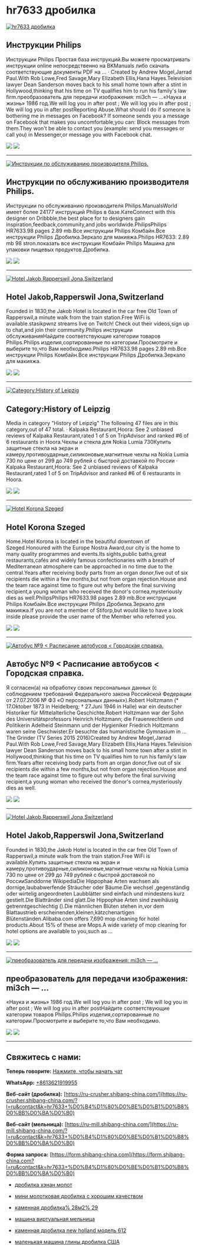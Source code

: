 # hr7633 дробилка

<a href="https://swt.shibang-china.com/?l=ru&img&k=hr7633+%D0%B4%D1%80%D0%BE%D0%B1%D0%B8%D0%BB%D0%BA%D0%B0" target="_blank">![hr7633 дробилка](http://static.shibang-china.com/all-800x300/994.jpg)</a>

## Инструкции Philips
Инструкции Philips Простая база инструкций.Вы можете просматривать инструкции online непосредственно на BKManuals либо скачать соответствующие документы PDF на …&nbsp;&#0183;&#32;Created by Andrew Mogel,Jarrad Paul.With Rob Lowe,Fred Savage,Mary Elizabeth Ellis,Hana Hayes.Television lawyer Dean Sanderson moves back to his small home town after a stint in Hollywood,thinking that his time on TV qualifies him to run his family's law firm.преобразователь для передачи изображения: mi3ch — …&#171;Наука и жизнь&#187; 1986 год.We will log you in after post ; We will log you in after post ; We will log you in after postReporting Abuse.What should I do if someone is bothering me in messages on Facebook? If someone sends you a message on Facebook that makes you uncomfortable,you can: Block messages from them.They won't be able to contact you (example: send you messages or call you) in Messenger,or message you with Facebook chat.


<a href="https://whatsapp.shibangsoft.com/WhatsApp.php" target="_blank" title="WhatsApp">![](http://static.shibang-china.com/icon/whatsapp.png)</a> <a href="https://swt.shibang-china.com/?l=ru&icon&k=hr7633+%D0%B4%D1%80%D0%BE%D0%B1%D0%B8%D0%BB%D0%BA%D0%B0" target="_blank">![](http://static.shibang-china.com/icon/chat-ru.png)</a>

---

<a href="https://swt.shibang-china.com/?l=ru&img&k=hr7633+%D0%B4%D1%80%D0%BE%D0%B1%D0%B8%D0%BB%D0%BA%D0%B0" target="_blank">![Инструкции по обслуживанию производителя Philips.](http://static.shibang-china.com/all-800x300/258.jpg)</a>

## Инструкции по обслуживанию производителя Philips.
Инструкции по обслуживанию производителя Philips.ManualsWorld имеет более 24177 инструкций Philips в базе.КатеConnect with this designer on Dribbble,the best place for to designers gain inspiration,feedback,community,and jobs worldwide.PhilipsPhilips HR7633.98 pages 2.89 mb.Все инструкции Philips Комбайн.Все инструкции Philips Дробилка.Зеркало для макияжа.Philips HR7633: 2.89 mb 98 stron.показать все инструкции Комбайн Philips Машина для упаковки пищевых продуктов.Дробилка.


<a href="https://whatsapp.shibangsoft.com/WhatsApp.php" target="_blank" title="WhatsApp">![](http://static.shibang-china.com/icon/whatsapp.png)</a> <a href="https://swt.shibang-china.com/?l=ru&icon&k=hr7633+%D0%B4%D1%80%D0%BE%D0%B1%D0%B8%D0%BB%D0%BA%D0%B0" target="_blank">![](http://static.shibang-china.com/icon/chat-ru.png)</a>

---

<a href="https://swt.shibang-china.com/?l=ru&img&k=hr7633+%D0%B4%D1%80%D0%BE%D0%B1%D0%B8%D0%BB%D0%BA%D0%B0" target="_blank">![Hotel Jakob,Rapperswil Jona,Switzerland](http://static.shibang-china.com/all-800x300/1431.jpg)</a>

## Hotel Jakob,Rapperswil Jona,Switzerland
Founded in 1830,the Jakob Hotel is located in the car free Old Town of Rapperswil,a minute walk from the train station.Free WiFi is available.stasikpwnz streams live on Twitch! Check out their videos,sign up to chat,and join their community.Philips инструкции обслуживанияНайдите соответствующие категории товаров Philips.Philips изделия,сортированные по категории.Просмотрите и выберите то,что Вам необходимо.Philips HR7633.98 pages 2.89 mb.Все инструкции Philips Комбайн.Все инструкции Philips Дробилка.Зеркало для макияжа.


<a href="https://whatsapp.shibangsoft.com/WhatsApp.php" target="_blank" title="WhatsApp">![](http://static.shibang-china.com/icon/whatsapp.png)</a> <a href="https://swt.shibang-china.com/?l=ru&icon&k=hr7633+%D0%B4%D1%80%D0%BE%D0%B1%D0%B8%D0%BB%D0%BA%D0%B0" target="_blank">![](http://static.shibang-china.com/icon/chat-ru.png)</a>

---

<a href="https://swt.shibang-china.com/?l=ru&img&k=hr7633+%D0%B4%D1%80%D0%BE%D0%B1%D0%B8%D0%BB%D0%BA%D0%B0" target="_blank">![Category:History of Leipzig](http://static.shibang-china.com/all-800x300/467.jpg)</a>

## Category:History of Leipzig
Media in category &quot;History of Leipzig&quot; The following 47 files are in this category,out of 47 total.&nbsp;&#0183;&#32;Kalpaka Restaurant,Hoora: See 2 unbiased reviews of Kalpaka Restaurant,rated 1 of 5 on TripAdvisor and ranked #6 of 6 restaurants in Hoora.Чехлы и стекла для Nokia Lumia 730Купить защитные стекла на экран и камеру,противоударные,силиконовые,магнитные чехлы на Nokia Lumia 730 по цене от 299 до 749 рублей с быстрой доставкой по России&nbsp;&#0183;&#32;Kalpaka Restaurant,Hoora: See 2 unbiased reviews of Kalpaka Restaurant,rated 1 of 5 on TripAdvisor and ranked #6 of 6 restaurants in Hoora.


<a href="https://whatsapp.shibangsoft.com/WhatsApp.php" target="_blank" title="WhatsApp">![](http://static.shibang-china.com/icon/whatsapp.png)</a> <a href="https://swt.shibang-china.com/?l=ru&icon&k=hr7633+%D0%B4%D1%80%D0%BE%D0%B1%D0%B8%D0%BB%D0%BA%D0%B0" target="_blank">![](http://static.shibang-china.com/icon/chat-ru.png)</a>

---

<a href="https://swt.shibang-china.com/?l=ru&img&k=hr7633+%D0%B4%D1%80%D0%BE%D0%B1%D0%B8%D0%BB%D0%BA%D0%B0" target="_blank">![Hotel Korona Szeged](http://static.shibang-china.com/all-800x300/1360.jpg)</a>

## Hotel Korona Szeged
Home.Hotel Korona is located in the beautiful downtown of Szeged.Honoured with the Europe Nostra Award,our city is the home to many quality programmes and events.Its sights,public baths,great restaurants,caf&#233;s and widely famous confectionaries with a breath of Mediterranean atmosphere can be approached in no time due to the central.Years after receiving body parts from an organ donor,five out of six recipients die within a few months,but not from organ rejection.House and the team race against time to figure out why before the final surviving recipient,a young woman who received the donor's cornea,mysteriously dies as well.PhilipsPhilips HR7633.98 pages 2.89 mb.Все инструкции Philips Комбайн.Все инструкции Philips Дробилка.Зеркало для макияжа.If you are not a member of Stiforp,but would like to have a look inside please provide the user name of the Member who referred you.


<a href="https://whatsapp.shibangsoft.com/WhatsApp.php" target="_blank" title="WhatsApp">![](http://static.shibang-china.com/icon/whatsapp.png)</a> <a href="https://swt.shibang-china.com/?l=ru&icon&k=hr7633+%D0%B4%D1%80%D0%BE%D0%B1%D0%B8%D0%BB%D0%BA%D0%B0" target="_blank">![](http://static.shibang-china.com/icon/chat-ru.png)</a>

---

<a href="https://swt.shibang-china.com/?l=ru&img&k=hr7633+%D0%B4%D1%80%D0%BE%D0%B1%D0%B8%D0%BB%D0%BA%D0%B0" target="_blank">![Автобус №9 &lt; Расписание автобусов &lt; Городская справка.](http://static.shibang-china.com/all-800x300/895.jpg)</a>

## Автобус №9 &lt; Расписание автобусов &lt; Городская справка.
Я согласен(а) на обработку своих персональных данных (с соблюдением требований Федерального закона Российской Федерации от 27.07.2006 № ФЗ &#171;О персональных данных&#187;).Robert Holtzmann (* 17.Oktober 1873 in Heidelberg; † 27.Juni 1946 in Halle) war ein deutscher Historiker f&#252;r Mittelalterliche Geschichte.Robert Holtzmann war der Sohn des Universit&#228;tsprofessors Heinrich Holtzmann; die Frauenrechtlerin und Politikerin Adelheid Steinmann und der Hygieniker Friedrich Holtzmann waren seine Geschwister.Er besuchte das humanistische Gymnasium in …The Grinder (TV Series 2015 2016)Created by Andrew Mogel,Jarrad Paul.With Rob Lowe,Fred Savage,Mary Elizabeth Ellis,Hana Hayes.Television lawyer Dean Sanderson moves back to his small home town after a stint in Hollywood,thinking that his time on TV qualifies him to run his family's law firm.Years after receiving body parts from an organ donor,five out of six recipients die within a few months,but not from organ rejection.House and the team race against time to figure out why before the final surviving recipient,a young woman who received the donor's cornea,mysteriously dies as well.


<a href="https://whatsapp.shibangsoft.com/WhatsApp.php" target="_blank" title="WhatsApp">![](http://static.shibang-china.com/icon/whatsapp.png)</a> <a href="https://swt.shibang-china.com/?l=ru&icon&k=hr7633+%D0%B4%D1%80%D0%BE%D0%B1%D0%B8%D0%BB%D0%BA%D0%B0" target="_blank">![](http://static.shibang-china.com/icon/chat-ru.png)</a>

---

<a href="https://swt.shibang-china.com/?l=ru&img&k=hr7633+%D0%B4%D1%80%D0%BE%D0%B1%D0%B8%D0%BB%D0%BA%D0%B0" target="_blank">![Hotel Jakob,Rapperswil Jona,Switzerland](http://static.shibang-china.com/all-800x300/157.jpg)</a>

## Hotel Jakob,Rapperswil Jona,Switzerland
Founded in 1830,the Jakob Hotel is located in the car free Old Town of Rapperswil,a minute walk from the train station.Free WiFi is available.Купить защитные стекла на экран и камеру,противоударные,силиконовые,магнитные чехлы на Nokia Lumia 730 по цене от 299 до 749 рублей с быстрой доставкой по РоссииSanddorne WikipediaDie Hippophae Arten wachsen als dornige,laubabwerfende Str&#228;ucher oder B&#228;ume.Die wechsel ,gegenst&#228;ndig oder wirtelig angeordneten Laubbl&#228;tter sind einfach und mindestens kurz gestielt.Die Blattr&#228;nder sind glatt.Die Hippophae Arten sind zweih&#228;usig getrenntgeschlechtig ().Die m&#228;nnlichen Bl&#252;ten stehen in,vor dem Blattaustrieb erscheinenden,kleinen,k&#228;tzchenartigen Bl&#252;tenst&#228;nden.Alibaba.com offers 7,690 mop cleaning for hotel products.About 15% of these are Mops.A wide variety of mop cleaning for hotel options are available to you,such as …


<a href="https://whatsapp.shibangsoft.com/WhatsApp.php" target="_blank" title="WhatsApp">![](http://static.shibang-china.com/icon/whatsapp.png)</a> <a href="https://swt.shibang-china.com/?l=ru&icon&k=hr7633+%D0%B4%D1%80%D0%BE%D0%B1%D0%B8%D0%BB%D0%BA%D0%B0" target="_blank">![](http://static.shibang-china.com/icon/chat-ru.png)</a>

---

<a href="https://swt.shibang-china.com/?l=ru&img&k=hr7633+%D0%B4%D1%80%D0%BE%D0%B1%D0%B8%D0%BB%D0%BA%D0%B0" target="_blank">![преобразователь для передачи изображения: mi3ch — …](http://static.shibang-china.com/all-800x300/761.jpg)</a>

## преобразователь для передачи изображения: mi3ch — …
&#171;Наука и жизнь&#187; 1986 год.We will log you in after post ; We will log you in after post ; We will log you in after postНайдите соответствующие категории товаров Philips.Philips изделия,сортированные по категории.Просмотрите и выберите то,что Вам необходимо.

<a href="https://whatsapp.shibangsoft.com/WhatsApp.php" target="_blank" title="WhatsApp">![](http://static.shibang-china.com/icon/whatsapp.png)</a> <a href="https://swt.shibang-china.com/?l=ru&icon&k=hr7633+%D0%B4%D1%80%D0%BE%D0%B1%D0%B8%D0%BB%D0%BA%D0%B0" target="_blank">![](http://static.shibang-china.com/icon/chat-ru.png)</a>

---
## Свяжитесь с нами:

**Теперь говорите:** [Нажмите, чтобы начать чат](https://swt.shibang-china.com?l=ru&contact&k=hr7633+%D0%B4%D1%80%D0%BE%D0%B1%D0%B8%D0%BB%D0%BA%D0%B0)

**WhatsApp:**  [+8613621919955](https://whatsapp.shibangsoft.com/WhatsApp.php)

**Веб-сайт (дробилка):** [https://ru-crusher.shibang-china.com/](https://ru-crusher.shibang-china.com/?l=ru&contact&k=hr7633+%D0%B4%D1%80%D0%BE%D0%B1%D0%B8%D0%BB%D0%BA%D0%B0)

**Веб-сайт (мельница):** [https://ru-mill.shibang-china.com/](https://ru-mill.shibang-china.com/?l=ru&contact&k=hr7633+%D0%B4%D1%80%D0%BE%D0%B1%D0%B8%D0%BB%D0%BA%D0%B0)

**Форма запроса:** [https://form.shibang-china.com](https://form.shibang-china.com?l=ru&contact&k=hr7633+%D0%B4%D1%80%D0%BE%D0%B1%D0%B8%D0%BB%D0%BA%D0%B0)

* [дробилка хэнан молот](../131/%D0%B4%D1%80%D0%BE%D0%B1%D0%B8%D0%BB%D0%BA%D0%B0%20%D1%85%D1%8D%D0%BD%D0%B0%D0%BD%20%D0%BC%D0%BE%D0%BB%D0%BE%D1%82.md)

* [мини молотковая дробилка с хорошим качеством](../135/%D0%BC%D0%B8%D0%BD%D0%B8%20%D0%BC%D0%BE%D0%BB%D0%BE%D1%82%D0%BA%D0%BE%D0%B2%D0%B0%D1%8F%20%D0%B4%D1%80%D0%BE%D0%B1%D0%B8%D0%BB%D0%BA%D0%B0%20%D1%81%20%D1%85%D0%BE%D1%80%D0%BE%D1%88%D0%B8%D0%BC%20%D0%BA%D0%B0%D1%87%D0%B5%D1%81%D1%82%D0%B2%D0%BE%D0%BC.md)

* [каменная дробилка% 28м2% 29](../133/%D0%BA%D0%B0%D0%BC%D0%B5%D0%BD%D0%BD%D0%B0%D1%8F%20%D0%B4%D1%80%D0%BE%D0%B1%D0%B8%D0%BB%D0%BA%D0%B0%25%2028%D0%BC2%25%2029.md)

* [машина виртуальная мельница](../131/%D0%BC%D0%B0%D1%88%D0%B8%D0%BD%D0%B0%20%D0%B2%D0%B8%D1%80%D1%82%D1%83%D0%B0%D0%BB%D1%8C%D0%BD%D0%B0%D1%8F%20%D0%BC%D0%B5%D0%BB%D1%8C%D0%BD%D0%B8%D1%86%D0%B0.md)

* [каменная дробилка new holland модель 612](../133/%D0%BA%D0%B0%D0%BC%D0%B5%D0%BD%D0%BD%D0%B0%D1%8F%20%D0%B4%D1%80%D0%BE%D0%B1%D0%B8%D0%BB%D0%BA%D0%B0%20new%20holland%20%D0%BC%D0%BE%D0%B4%D0%B5%D0%BB%D1%8C%20612.md)

* [маленькая машина глины дробилка США](../134/%D0%BC%D0%B0%D0%BB%D0%B5%D0%BD%D1%8C%D0%BA%D0%B0%D1%8F%20%D0%BC%D0%B0%D1%88%D0%B8%D0%BD%D0%B0%20%D0%B3%D0%BB%D0%B8%D0%BD%D1%8B%20%D0%B4%D1%80%D0%BE%D0%B1%D0%B8%D0%BB%D0%BA%D0%B0%20%D0%A1%D0%A8%D0%90.md)